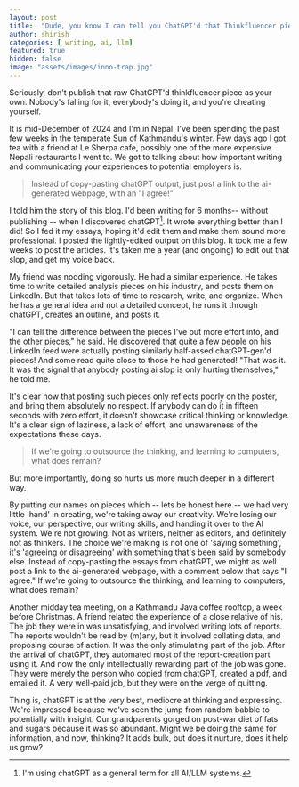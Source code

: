 ```yaml
---
layout: post
title:  "Dude, you know I can tell you ChatGPT'd that Thinkfluencer piece, right?"
author: shirish
categories: [ writing, ai, llm]
featured: true
hidden: false
image: "assets/images/inno-trap.jpg"
---
```


Seriously, don't publish that raw ChatGPT'd thinkfluencer piece as your own. Nobody's falling for it, everybody's doing it, and you're cheating yourself.

It is mid-December of 2024 and I'm in Nepal. I've been spending the past few weeks in the temperate Sun of Kathmandu's winter. Few days ago I got tea with a friend at Le Sherpa cafe, possibly one of the more expensive Nepali restaurants I went to. We got to talking about how important writing and communicating your experiences to potential employers is.

<aside class="pquote">
    <blockquote>
        <p>Instead of copy-pasting chatGPT output, just post a link to the ai-generated webpage, with an "I agree!"</p>
    </blockquote>
</aside>


I told him the story of this blog. I'd been writing for 6 months-- without publishing -- when I discovered chatGPT[^1]. It wrote everything better than I did! So I fed it my essays, hoping it'd edit them and make them sound more professional. I posted the lightly-edited output on this blog. It took me a few weeks to post the articles. It's taken me a year (and ongoing) to edit out that slop, and get my voice back.

[^1]: I'm using chatGPT as a general term for all AI/LLM systems. 

My friend was nodding vigorously. He had a similar experience. He takes time to write detailed analysis pieces on his industry, and posts them on LinkedIn. But that takes lots of time to research, write, and organize. When he has a general idea and not a detailed concept, he runs it through chatGPT, creates an outline, and posts it.


"I can tell the difference between the pieces I've put more effort into, and the other pieces," he said. He discovered that quite a few people on his LinkedIn feed were actually posting similarly half-assed chatGPT-gen'd pieces! And some read quite close to those he had generated! "That was it. It was the signal that anybody posting ai slop is only hurting themselves," he told me.

It's clear now that posting such pieces only reflects poorly on the poster, and bring them absolutely no respect. If anybody can do it in fifteen seconds with zero effort, it doesn't showcase critical thinking or knowledge. It's a clear sign of laziness, a lack of effort, and unawareness of the expectations these days.

<aside class="pquote">
    <blockquote>
        <p>If we're going to outsource the thinking, and learning to computers, what does remain?
    </blockquote>
</aside>

But more importantly, doing so hurts us more much deeper in a different way.

By putting our names on pieces which -- lets be honest here -- we had very little 'hand' in creating, we're taking away our creativity. We're losing our voice, our perspective, our writing skills, and handing it over to the AI system. We're not growing. Not as writers, neither as editors, and definitely not as thinkers. The choice we're making is not one of 'saying something', it's 'agreeing or disagreeing' with something that's been said by somebody else. Instead of copy-pasting the essays from chatGPT, we might as well post a link to the ai-generated webpage, with a comment below that says "I agree." If we're going to outsource the thinking, and learning to computers, what does remain?

Another midday tea meeting, on a Kathmandu Java coffee rooftop, a week before Christmas. A friend related the experience of a close relative of his. The job they were in was unsatisfying, and involved writing lots of reports. The reports wouldn't be read by (m)any, but it involved collating data, and proposing course of action. It was the only stimulating part of the job. After the arrival of chatGPT, they automated most of the report-creation part using it. And now the only intellectually rewarding part of the job was gone. They were merely the person who copied from chatGPT, created a pdf, and emailed it. A very well-paid job, but they were on the verge of quitting.

Thing is, chatGPT is at the very best, mediocre at thinking and expressing. We're impressed because we've seen the jump from random babble to potentially with insight. Our grandparents gorged on post-war diet of fats and sugars because it was so abundant. Might we be doing the same for information, and now, thinking? It adds bulk, but does it nurture, does it help us grow?